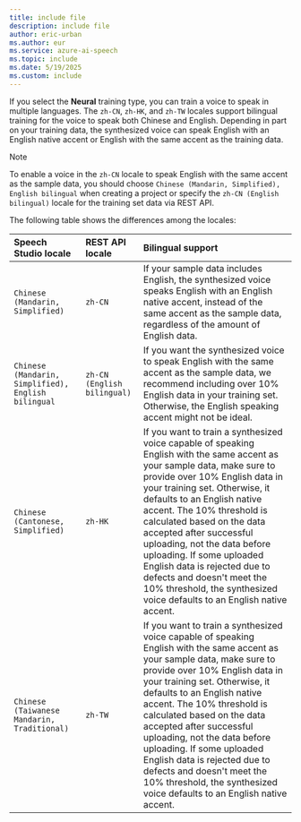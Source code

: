```yaml
---
title: include file
description: include file
author: eric-urban
ms.author: eur
ms.service: azure-ai-speech
ms.topic: include
ms.date: 5/19/2025
ms.custom: include
---
```


If you select the **Neural** training type, you can train a voice to speak in multiple languages. The `zh-CN`, `zh-HK`, and `zh-TW` locales support bilingual training for the voice to speak both Chinese and English. Depending in part on your training data, the synthesized voice can speak English with an English native accent or English with the same accent as the training data.

> [!NOTE]
> To enable a voice in the `zh-CN` locale to speak English with the same accent as the sample data, you should choose `Chinese (Mandarin, Simplified), English bilingual` when creating a project or specify the `zh-CN (English bilingual)` locale for the training set data via REST API.

The following table shows the differences among the locales:

| Speech Studio locale | REST API locale | Bilingual support | 
|:------------- |:------- |:-------------------------- |
| `Chinese (Mandarin, Simplified)` | `zh-CN` |If your sample data includes English, the synthesized voice speaks English with an English native accent, instead of the same accent as the sample data, regardless of the amount of English data. | 
| `Chinese (Mandarin, Simplified), English bilingual` | `zh-CN (English bilingual)` |If you want the synthesized voice to speak English with the same accent as the sample data, we recommend including over 10% English data in your training set. Otherwise, the English speaking accent might not be ideal. |
| `Chinese (Cantonese, Simplified)` |`zh-HK` | If you want to train a synthesized voice capable of speaking English with the same accent as your sample data, make sure to provide over 10% English data in your training set. Otherwise, it defaults to an English native accent. The 10% threshold is calculated based on the data accepted after successful uploading, not the data before uploading. If some uploaded English data is rejected due to defects and doesn't meet the 10% threshold, the synthesized voice defaults to an English native accent. | 
| `Chinese (Taiwanese Mandarin, Traditional)` | `zh-TW` | If you want to train a synthesized voice capable of speaking English with the same accent as your sample data, make sure to provide over 10% English data in your training set. Otherwise, it defaults to an English native accent. The 10% threshold is calculated based on the data accepted after successful uploading, not the data before uploading. If some uploaded English data is rejected due to defects and doesn't meet the 10% threshold, the synthesized voice defaults to an English native accent. | 

